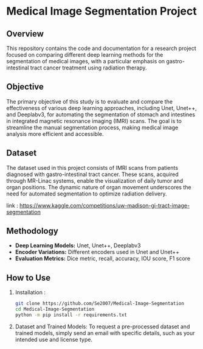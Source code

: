 # Medical Image Segmentation Project

## Overview

This repository contains the code and documentation for a research project focused on comparing different deep learning methods for the segmentation of medical images, with a particular emphasis on gastro-intestinal tract cancer treatment using radiation therapy.

## Objective

The primary objective of this study is to evaluate and compare the effectiveness of various deep learning approaches, including Unet, Unet++, and Deeplabv3, for automating the segmentation of stomach and intestines in integrated magnetic resonance imaging (IMRI) scans. The goal is to streamline the manual segmentation process, making medical image analysis more efficient and accessible.

## Dataset

The dataset used in this project consists of IMRI scans from patients diagnosed with gastro-intestinal tract cancer. These scans, acquired through MR-Linac systems, enable the visualization of daily tumor and organ positions. The dynamic nature of organ movement underscores the need for automated segmentation to optimize radiation delivery.

link : https://www.kaggle.com/competitions/uw-madison-gi-tract-image-segmentation

## Methodology

- **Deep Learning Models:** Unet, Unet++, Deeplabv3
- **Encoder Variations:** Different encoders used in Unet and Unet++
- **Evaluation Metrics:** Dice metric, recall, accuracy, IOU score, F1 score

## How to Use

1. Installation :

   ```bash
   git clone https://github.com/Se2007/Medical-Image-Segmentation
   cd Medical-Image-Segmentation
   python -m pip install -r requirements.txt

2. Dataset and Trained Models:
  To request a pre-processed dataset and trained models, simply send an email with specific details, such as your intended use and license type.